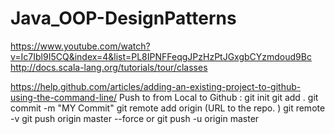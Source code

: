 # Java_OOP-DesignPatterns

https://www.youtube.com/watch?v=Ic7Ibl9I5CQ&index=4&list=PL8IPNFFeqgJPzHzPtJGxgbCYzmdoud9Bc
http://docs.scala-lang.org/tutorials/tour/classes

https://help.github.com/articles/adding-an-existing-project-to-github-using-the-command-line/
Push to from Local to Github : 
 git init
 git add .
 git commit -m "MY Commit"
 git remote add origin (URL to the repo. )
 git remote -v
 git push origin master --force 
 or
 git push -u origin master
